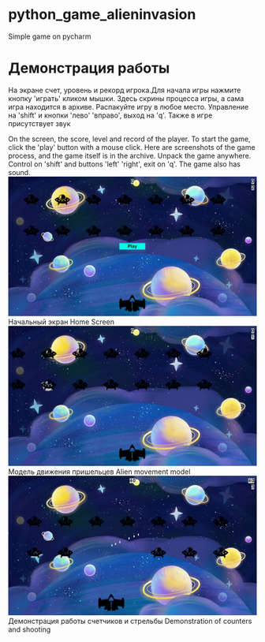 # python_game_alieninvasion
Simple game on pycharm

# Демонстрация работы
На экране счет, уровень и рекорд игрока.Для начала игры нажмите кнопку 'играть' кликом мышки.
Здесь скрины процесса игры, а сама игра находится в архиве. Распакуйте  игру в любое место.
Управление на 'shift' и кнопки 'лево' 'вправо', выход на 'q'. Также в игре присутствует звук

On the screen, the score, level and record of the player. To start the game, click the 'play' button with a mouse click.
Here are screenshots of the game process, and the game itself is in the archive. Unpack the game anywhere.
Control on 'shift' and buttons 'left' 'right', exit on 'q'. The game also has sound.
![Стартовый экран](https://github.com/Bibosiandre/python_game_alieninvasion/blob/master/demo/1.PNG)
Начальный экран Home Screen
![Движение пришельцев](https://github.com/Bibosiandre/python_game_alieninvasion/blob/master/demo/2.PNG)
Модель движения пришельцев Alien movement model
![Вид работы виджетов](https://github.com/Bibosiandre/python_game_alieninvasion/blob/master/demo/3.PNG)
Демонстрация работы счетчиков и стрельбы Demonstration of counters and shooting
